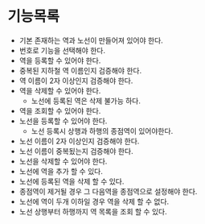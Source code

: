 # 기능목록
- 기본 존재하는 역과 노선이 만들어져 있어야 한다.
- 번호로 기능을 선택해야 한다.
- 역을 등록할 수 있어야 한다.
- 중복된 지하철 역 이름인지 검증해야 한다.
- 역 이름이 2자 이상인지 검증해야 한다.
- 역을 삭제할 수 있어야 한다.
  - 노선에 등록된 역은 삭제 불가능 하다.
- 역을 조회할 수 있어야 한다.
- 노선을 등록할 수 있어야 한다.
  - 노선 등록시 상행과 하행의 종점역이 있어야한다.
- 노선 이름이 2자 이상인지 검증해야 한다.
- 노선 이름이 중복됬는지 검증해야 한다.
- 노선을 삭제할 수 있어야 한다.
- 노선에 역을 추가 할 수 있다.
- 노선에 등록된 역을 삭제 할 수 있다.
- 종점역이 제거될 경우 그 다음역을 종점역으로 설정해야 한다.
- 노선에 역이 두개 이하일 경우 역을 삭제 할 수 없다.
- 노선 상행부터 하행까지 역 목록을 조회 할 수 있다.
